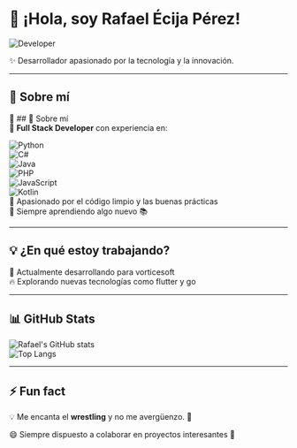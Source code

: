 # 👋 ¡Hola, soy Rafael Écija Pérez!  
![Developer](https://media.giphy.com/media/qgQUggAC3Pfv687qPC/giphy.gif)  

✨ Desarrollador apasionado por la tecnología y la innovación.  

---

## 🚀 Sobre mí  
🔹 ## 🚀 Sobre mí  
🔹 **Full Stack Developer** con experiencia en:

![Python](https://img.shields.io/badge/Python-3776AB?style=for-the-badge&logo=python&logoColor=white)  
![C#](https://img.shields.io/badge/C%23-239120?style=for-the-badge&logo=c-sharp&logoColor=white)  
![Java](https://img.shields.io/badge/Java-007396?style=for-the-badge&logo=java&logoColor=white)  
![PHP](https://img.shields.io/badge/PHP-777BB4?style=for-the-badge&logo=php&logoColor=white)  
![JavaScript](https://img.shields.io/badge/JavaScript-F7DF1E?style=for-the-badge&logo=javascript&logoColor=black)  
![Kotlin](https://img.shields.io/badge/Kotlin-7F52FF?style=for-the-badge&logo=kotlin&logoColor=white)  
🔹 Apasionado por el código limpio y las buenas prácticas  
🔹 Siempre aprendiendo algo nuevo 📚  

---

## 💡 ¿En qué estoy trabajando?  
🔧 Actualmente desarrollando para vorticesoft  
🔥 Explorando nuevas tecnologías como flutter y go  

---


## 📊 GitHub Stats  
![Rafael's GitHub stats](https://github-readme-stats.vercel.app/api?username=RafaelEcijaPerez&show_icons=true&theme=radical)  
![Top Langs](https://github-readme-stats.vercel.app/api/top-langs/?username=RafaelEcijaPerez&layout=compact&theme=radical)  

---

## ⚡ Fun fact  
💡 Me encanta el **wrestling** y no me avergüenzo. 💪  

😄 Siempre dispuesto a colaborar en proyectos interesantes 🚀  


